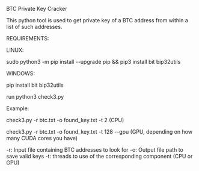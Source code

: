 BTC Private Key Cracker

This python tool is used to get private key of a BTC address from within a list of such addresses.


REQUIREMENTS:



LINUX:

sudo python3 -m pip install --upgrade pip && pip3 install bit bip32utils




WINDOWS:

pip install bit bip32utils


run python3 check3.py 


Example:

 
check3.py -r btc.txt -o found_key.txt -t 2 (CPU)

check3.py -r btc.txt -o found_key.txt -t 128 --gpu (GPU, depending on how many CUDA cores you have)



-r: Input file containing BTC addresses to look for
-o: Output file path to save valid keys
-t: threads to use of the corresponding component (CPU or GPU)
